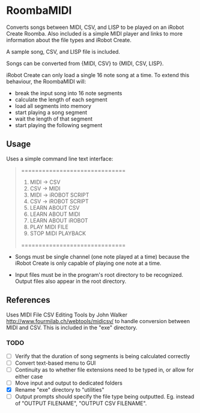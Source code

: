 # RoombaMIDI
Converts songs between MIDI, CSV, and LISP to be played on an iRobot Create Roomba.
Also included is a simple MIDI player and links to more information about the file
types and iRobot Create.

A sample song, CSV, and LISP file is included.

Songs can be converted from {MIDI, CSV} to {MIDI, CSV, LISP}.

iRobot Create can only load a single 16 note song at a time. To extend this behaviour, 
the RoombaMIDI will:
- break the input song into 16 note segments
- calculate the length of each segment
- load all segments into memory
- start playing a song segment
- wait the length of that segment
- start playing the following segment

## Usage
Uses a simple command line text interface:
> ==============================
>  1. MIDI -> CSV
>  2. CSV  -> MIDI
>  3. MIDI -> iROBOT SCRIPT
>  4. CSV  -> iROBOT SCRIPT
>  5. LEARN ABOUT CSV
>  6. LEARN ABOUT MIDI
>  7. LEARN ABOUT iROBOT
>  8. PLAY MIDI FILE
>  9. STOP MIDI PLAYBACK
>
> ============================== 

- Songs must be single channel (one note played at a time) because the iRobot Create 
is only capable of playing one note at a time.

- Input files must be in the program's root directory to be recognized. Output files also appear
in the root directory.

## References
Uses MIDI File CSV Editing Tools by John Walker http://www.fourmilab.ch/webtools/midicsv/ to handle
conversion between MIDI and CSV. This is included in the "exe" directory.

### TODO
- [ ] Verify that the duration of song segments is being calculated correctly  
- [ ] Convert text-based menu to GUI
- [ ] Continuity as to whether file extensions need to be typed in, or allow for either case
- [ ] Move input and output to dedicated folders
- [x] Rename "exe" directory to "utilities"
- [ ] Output prompts should specify the file type being outputted. Eg. instead of "OUTPUT FILENAME", "OUTPUT CSV FILENAME".
